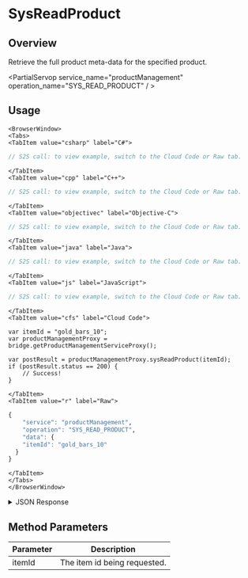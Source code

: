 # SysReadProduct
## Overview
Retrieve the full product meta-data for the specified product.

<PartialServop service_name="productManagement" operation_name="SYS_READ_PRODUCT" / >

## Usage

```mdx-code-block
<BrowserWindow>
<Tabs>
<TabItem value="csharp" label="C#">
```

```csharp
// S2S call: to view example, switch to the Cloud Code or Raw tab.
```

```mdx-code-block
</TabItem>
<TabItem value="cpp" label="C++">
```

```cpp
// S2S call: to view example, switch to the Cloud Code or Raw tab.
```

```mdx-code-block
</TabItem>
<TabItem value="objectivec" label="Objective-C">
```

```objectivec
// S2S call: to view example, switch to the Cloud Code or Raw tab.
```

```mdx-code-block
</TabItem>
<TabItem value="java" label="Java">
```

```java
// S2S call: to view example, switch to the Cloud Code or Raw tab.
```

```mdx-code-block
</TabItem>
<TabItem value="js" label="JavaScript">
```

```javascript
// S2S call: to view example, switch to the Cloud Code or Raw tab.
```

```mdx-code-block
</TabItem>
<TabItem value="cfs" label="Cloud Code">
```

```cfscript
var itemId = "gold_bars_10";
var productManagementProxy = bridge.getProductManagementServiceProxy();

var postResult = productManagementProxy.sysReadProduct(itemId);
if (postResult.status == 200) {
    // Success!
}
```

```mdx-code-block
</TabItem>
<TabItem value="r" label="Raw">
```

```r
{
	"service": "productManagement",
	"operation": "SYS_READ_PRODUCT",
	"data": {
    "itemId": "gold_bars_10"
  }
}
```

```mdx-code-block
</TabItem>
</Tabs>
</BrowserWindow>
```

<details>
<summary>JSON Response</summary>

```json
{
  "data": {
    "productDetails": {
      "gameId": "23783",
      "itemId": "gold_bars_10",
      "type": "Consumable",
      "iTunesSubscriptionType": null,
      "category": "gold",
      "title": "product",
      "description": "gold_bars_10",
      "imageUrl": null,
      "currency": {},
      "parentCurrency": {},
      "peerCurrency": {
        "deploypeer": {
          "gems": 1
        }
      },
      "defaultPriceId": 0,
      "prices": [
        {
          "priceId": 0,
          "referencePrice": 400,
          "storeData": {
            "amazon": {
              "id": "com.amazon.cunsumable.gold.v1"
            },
            "facebook": {
              "currencyList": [
                {
                  "currency": "USD",
                  "price": 6
                }
              ]
            },
            "googlePlay": {
              "id": "3"
            }
          }
        },
        {
          "priceId": 1,
          "referencePrice": 500,
          "storeData": {
            "amazon": {
              "id": "a"
            }
          }
        }
      ],
      "data": null,
      "createdAt": 1592542611282,
      "updatedAt": 1592543124830,
      "version": 7,
      "absoluteImageUrl": null
    }
  },
  "status": 200
}
```
</details>

## Method Parameters
Parameter | Description
--------- | -----------
itemId | The item id being requested.



